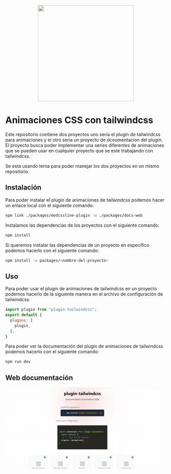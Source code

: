 

<div align="center">
  <img  src="https://www.cdnlogo.com/logos/t/34/tailwind-css.svg" width="300" height="300">
</div>

# Animaciones CSS con tailwindcss

Este repositorio contiene dos proyectos uno seria el plugin de tailwindcss para animaciones y el otro seria un proyecto de dcoumentacion del plugin. El proyecto busca poder implementar una series diferentes de animaciones que se pueden usar en cualquier proyecto que se este trabajando con tailwindcss.

Se esta usando lerna para poder manejar los dos proyectos en un mismo repositorio.

## Instalación

Para poder instalar el plugin de animaciones de tailwindcss podemos hacer un enlace local con el siguiente comando:

```bash
npm link ./packages/modcssline-plugin -w ./packages/docs-web 
```

Instalamos las dependencias de los proyectos con el siguiente comando:

```bash
npm install
```

Si queremos instalar las dependencias de un proyecto en especifico podemos hacerlo con el siguiente comando:

```bash
npm install -w packages/<nombre-del-proyecto>
```

## Uso

Para poder usar el plugin de animaciones de tailwindcss en un proyecto podemos hacerlo de la siguiente manera en el archivo de configuración de tailwindcss:

```javascript
import plugin from "plugin-tailwindcss";
export default {
  plugins: [
    plugin,
  ],
}
```

Para poder ver la documentación del plugin de animaciones de tailwindcss podemos hacerlo con el siguiente comando:

```bash
npm run dev
```

## Web documentación

![Alt Text](./plugin-tailwindcss.gif)
